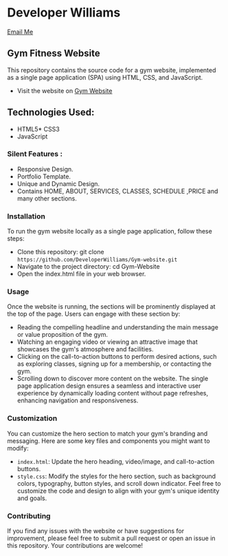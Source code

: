 # Developer Williams

[Email Me](mailto:archywilliams2@gmail.com)

## Gym Fitness Website

This repository contains the source code for a gym website, implemented as a single page application (SPA) using HTML, CSS, and JavaScript.

- Visit the website on [Gym Website](https://william-gym-website.netlify.app/)

## Technologies Used:

* HTML5* CSS3
* JavaScript

### Silent Features :

* Responsive Design.
* Portfolio Template.
* Unique and Dynamic Design.
* Contains HOME, ABOUT, SERVICES, CLASSES, SCHEDULE ,PRICE and many other sections.

### Installation
To run the gym website locally as a single page application, follow these steps:
- Clone this repository: git clone `https://github.com/DeveloperWilliams/Gym-website.git`
- Navigate to the project directory: cd Gym-Website
- Open the index.html file in your web browser.

### Usage
Once the website is running, the  sections will be prominently displayed at the top of the page. Users can engage with these section by:
- Reading the compelling headline and understanding the main message or value proposition of the gym.
- Watching an engaging video or viewing an attractive image that showcases the gym's atmosphere and facilities.
- Clicking on the call-to-action buttons to perform desired actions, such as exploring classes, signing up for a membership, or contacting the gym.
- Scrolling down to discover more content on the website.
The single page application design ensures a seamless and interactive user experience by dynamically loading content without page refreshes, enhancing navigation and responsiveness.

### Customization

You can customize the hero section to match your gym's branding and messaging. Here are some key files and components you might want to modify:

- `index.html`: Update the hero heading, video/image, and call-to-action buttons.
-  `style.css`: Modify the styles for the hero section, such as background colors, typography, button styles, and scroll down indicator.
Feel free to customize the code and design to align with your gym's unique identity and goals.

### Contributing

If you find any issues with the website or have suggestions for improvement, please feel free to submit a pull request or open an issue in this repository. Your contributions are welcome!





